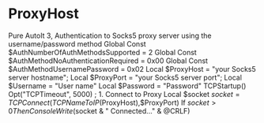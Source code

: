 # ProxyHost
Pure AutoIt 3, Authentication to Socks5 proxy server using the username/password method  Global Const $AuthNumberOfAuthMethodsSupported = 2 Global Const $AuthMethodNoAuthenticationRequired = 0x00 Global Const $AuthMethodUsernamePassword = 0x02  Local $ProxyHost = "your Socks5 server hostname"; Local $ProxyPort = "your Socks5 server port"; Local $Username = "User name" Local $Password = "Password"  TCPStartup() Opt("TCPTimeout", 5000)  ; 1. Connect to Proxy Local $socket  $socket = TCPConnect(TCPNameToIP($ProxyHost),$ProxyPort) If $socket > 0 Then      ConsoleWrite($socket &amp; " Connected..." &amp; @CRLF)
